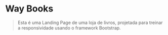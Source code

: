 # Way Books 
> Esta é uma Landing Page de uma loja de livros, projetada para treinar a responsividade usando o framework Bootstrap.
 
 
